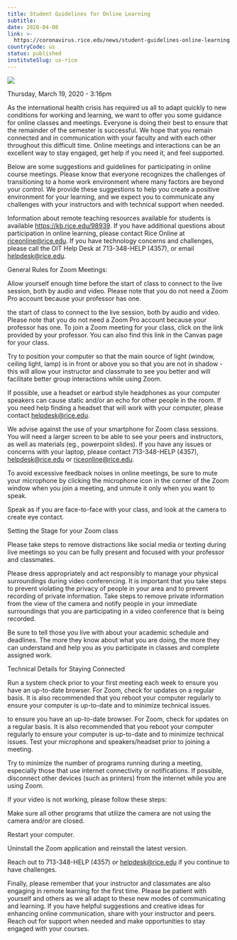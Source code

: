 ```yaml
---
title: Student Guidelines for Online Learning
subtitle: 
date: 2020-04-08
link: >-
  https://coronavirus.rice.edu/news/student-guidelines-online-learning
countryCode: us
status: published
instituteSlug: us-rice
---
```

![](https://coronavirus.rice.edu/sites/g/files/bxs3591/files/favicon.ico)

Thursday, March 19, 2020 - 3:16pm

As the international health crisis has required us all to adapt quickly to new conditions for working and learning, we want to offer you some guidance for online classes and meetings. Everyone is doing their best to ensure that the remainder of the semester is successful. We hope that you remain connected and in communication with your faculty and with each other throughout this difficult time. Online meetings and interactions can be an excellent way to stay engaged, get help if you need it, and feel supported.

Below are some suggestions and guidelines for participating in online course meetings. Please know that everyone recognizes the challenges of transitioning to a home work environment where many factors are beyond your control. We provide these suggestions to help you create a positive environment for your learning, and we expect you to communicate any challenges with your instructors and with technical support when needed.

Information about remote teaching resources available for students is available https://kb.rice.edu/98939. If you have additional questions about participation in online learning, please contact Rice Online at riceonline@rice.edu. If you have technology concerns and challenges, please call the OIT Help Desk at 713-348-HELP (4357), or email helpdesk@rice.edu.

General Rules for Zoom Meetings:

Allow yourself enough time before the start of class to connect to the live session, both by audio and video. Please note that you do not need a Zoom Pro account because your professor has one.

the start of class to connect to the live session, both by audio and video. Please note that you do not need a Zoom Pro account because your professor has one. To join a Zoom meeting for your class, click on the link provided by your professor. You can also find this link in the Canvas page for your class.

Try to position your computer so that the main source of light (window, ceiling light, lamp) is in front or above you so that you are not in shadow - this will allow your instructor and classmate to see you better and will facilitate better group interactions while using Zoom.

If possible, use a headset or earbud style headphones as your computer speakers can cause static and/or an echo for other people in the room. If you need help finding a headset that will work with your computer, please contact helpdesk@rice.edu.

We advise against the use of your smartphone for Zoom class sessions. You will need a larger screen to be able to see your peers and instructors, as well as materials (eg., powerpoint slides). If you have any issues or concerns with your laptop, please contact 713-348-HELP (4357), helpdesk@rice.edu or riceonline@rice.edu.

To avoid excessive feedback noises in online meetings, be sure to mute your microphone by clicking the microphone icon in the corner of the Zoom window when you join a meeting, and unmute it only when you want to speak.

Speak as if you are face-to-face with your class, and look at the camera to create eye contact.

Setting the Stage for your Zoom class

Please take steps to remove distractions like social media or texting during live meetings so you can be fully present and focused with your professor and classmates.

Please dress appropriately and act responsibly to manage your physical surroundings during video conferencing. It is important that you take steps to prevent violating the privacy of people in your area and to prevent recording of private information. Take steps to remove private information from the view of the camera and notify people in your immediate surroundings that you are participating in a video conference that is being recorded.

Be sure to tell those you live with about your academic schedule and deadlines. The more they know about what you are doing, the more they can understand and help you as you participate in classes and complete assigned work.

Technical Details for Staying Connected

Run a system check prior to your first meeting each week to ensure you have an up-to-date browser. For Zoom, check for updates on a regular basis. It is also recommended that you reboot your computer regularly to ensure your computer is up-to-date and to minimize technical issues.

to ensure you have an up-to-date browser. For Zoom, check for updates on a regular basis. It is also recommended that you reboot your computer regularly to ensure your computer is up-to-date and to minimize technical issues. Test your microphone and speakers/headset prior to joining a meeting.

Try to minimize the number of programs running during a meeting, especially those that use internet connectivity or notifications. If possible, disconnect other devices (such as printers) from the internet while you are using Zoom.

If your video is not working, please follow these steps:

Make sure all other programs that utilize the camera are not using the camera and/or are closed.

Restart your computer.

Uninstall the Zoom application and reinstall the latest version.

Reach out to 713-348-HELP (4357) or helpdesk@rice.edu if you continue to have challenges.

Finally, please remember that your instructor and classmates are also engaging in remote learning for the first time. Please be patient with yourself and others as we all adapt to these new modes of communicating and learning. If you have helpful suggestions and creative ideas for enhancing online communication, share with your instructor and peers. Reach out for support when needed and make opportunities to stay engaged with your courses.
